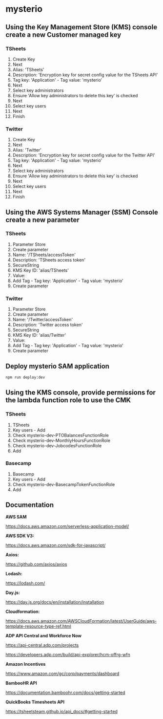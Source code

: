 # mysterio

## Using the Key Management Store (KMS) console create a new Customer managed key

### TSheets

1. Create Key
2. Next
3. Alias: 'TSheets'
4. Description: 'Encryption key for secret config value for the TSheets API'
5. Tag key: 'Application' - Tag value: 'mysterio'
6. Next
7. Select key administrators
8. Ensure 'Allow key administrators to delete this key' is checked
9. Next
10. Select key users
11. Next
12. Finish

### Twitter

1. Create Key
2. Next
3. Alias: 'Twitter'
4. Description: 'Encryption key for secret config value for the Twitter API'
5. Tag key: 'Application' - Tag value: 'mysterio'
6. Next
7. Select key administrators
8. Ensure 'Allow key administrators to delete this key' is checked
9. Next
10. Select key users
11. Next
12. Finish

## Using the AWS Systems Manager (SSM) Console create a new parameter

### TSheets

1. Parameter Store
2. Create parameter
3. Name: '/TSheets/accessToken'
4. Description: 'TSheets access token'
5. SecureString
6. KMS Key ID: 'alias/TSheets'
7. Value: <TSheets Access Token>
8. Add Tag - Tag key: 'Application' - Tag value: 'mysterio'
9. Create parameter

### Twitter

1. Parameter Store
2. Create parameter
3. Name: '/Twitter/accessToken'
4. Description: 'Twitter access token'
5. SecureString
6. KMS Key ID: 'alias/Twitter'
7. Value: <Twitter Access Token>
8. Add Tag - Tag key: 'Application' - Tag value: 'mysterio'
9. Create parameter

## Deploy mysterio SAM application

```bash
npm run deploy:dev
```

## Using the KMS console, provide permissions for the lambda function role to use the CMK

### TSheets

1. TSheets
2. Key users - Add
3. Check mysterio-dev-PTOBalancesFunctionRole
4. Check mysterio-dev-MonthlyHoursFunctionRole
5. Check mysterio-dev-JobcodesFunctionRole
6. Add

### Basecamp

1. Basecamp
2. Key users - Add
3. Check mysterio-dev-BasecampTokenFunctionRole
4. Add

## Documentation

**AWS SAM**

https://docs.aws.amazon.com/serverless-application-model/

**AWS SDK V3:**

https://docs.aws.amazon.com/sdk-for-javascript/

**Axios:**

https://github.com/axios/axios

**Lodash:**

https://lodash.com/

**Day.js:**

https://day.js.org/docs/en/installation/installation

**Cloudformation:**

https://docs.aws.amazon.com/AWSCloudFormation/latest/UserGuide/aws-template-resource-type-ref.html

**ADP API Central and Workforce Now**

https://api-central.adp.com/projects

https://developers.adp.com/build/api-explorer/hcm-offrg-wfn

**Amazon Incentives**

https://www.amazon.com/gc/corp/payments/dashboard

**BambooHR API**

https://documentation.bamboohr.com/docs/getting-started

**QuickBooks Timesheets API**

https://tsheetsteam.github.io/api_docs/#getting-started

